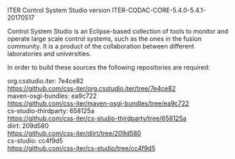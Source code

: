 ITER Control System Studio version ITER-CODAC-CORE-5.4.0-5.4.1-20170517

Control System Studio is an Eclipse-based collection of tools
to monitor and operate large scale control systems, such as the
ones in the fusion community. It is a product of the collaboration
between different laboratories and universities.

In order to build these sources the following repositories are required:

org.csstudio.iter: 7e4ce82  
<https://github.com/css-iter/org.csstudio.iter/tree/7e4ce82>  
maven-osgi-bundles: ea9c722  
<https://github.com/css-iter/maven-osgi-bundles/tree/ea9c722>  
cs-studio-thirdparty: 658125a  
<https://github.com/css-iter/cs-studio-thirdparty/tree/658125a>  
diirt: 209d580  
<https://github.com/css-iter/diirt/tree/209d580>  
cs-studio: cc4f9d5  
<https://github.com/css-iter/cs-studio/tree/cc4f9d5>  
